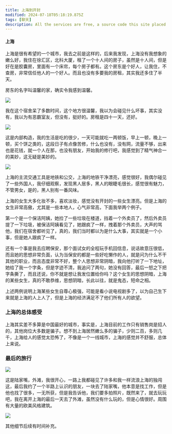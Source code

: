 ```yaml
---
title: 上海到开封
modified: 2024-07-18T05:18:19.875Z
tags: [聊天]
description: All the services are free, a source code this site placed on github repository and intergration with netlify service, another service that you can use is github page for hosting your own static site.
---
```


####  上海

上海是很有希望的一个城市，我去之前是这样的，后来我发现，上海没有我想象的嫩么好，我住在徐汇区，北科大厦，租了一个十人间的房子，虽然是十人间，但是好在是胶囊房，里面有一个床帘，每个房子都有。这个房东是个好人，让我住，不查房，非常信任他人的一个好人。而且也没有多要我的房租，其实我还多住了半天。

房东的名字叫温馨的家，确实令我感到温馨。

![](1.jpg)

我在这个宿舍呆了多数时间，这个地方很温馨，我以为会碰见什么坏事，其实没有，我以为有恶霸室友，但没有，挺好的。房租是四十一天，还好。

![](2.jpg)

这是内部构造，我的生活是吃的很少，一天可能就吃一两顿饭，早上一顿，晚上一顿，买个饼之类的，这段日子有点像苦修，什么也没有，没有网，流量不够，出来也是花钱，就一个人在那，也没有朋友，开始我的修行吧，我感觉到了精气神合一的美妙，这无疑是美妙的。

![](3.jpg)

上海的主流交通工具是地铁和公交，上海的地铁干净漂亮，感觉很好，我偶尔碰见了一些外国人，我仔细观察，发现黑人居多，黑人的眼睫毛很长，感觉很有魅力，不管男女，是的，黑人别有一番风味。

上海的女生大多化妆不多，喜欢淡妆，感觉没有开封的一些女生漂亮。但是上海的女生非常高傲，尤其是一些本地人，心气非常高，下面我举两个例子。

第一个是一个保洁阿姨，她捡了一些垃圾在楼道，挡着一个外卖员了，然后外卖员提了一下垃圾，被保洁阿姨看见了，她跟疯了一样，拽着那个外卖员，大声的骂他，我们在宿舍都听见了，真的，我们当时都以为是什么大事，其实就是一个小事，但是她人跟疯了一样。

还有一个事是我去应聘保安，那个面试女的全程玩手机回信息，说话故意压很低，而且她的思想非常负面，认为当保安的都是一些好吃懒作的人，就是问为什么不干其他的职业，而且态度非常不好，整个人思想非常阴暗，我向他打听了一下地址，她给了我一个字条，但是字迹不清，我追问了两句，她没有回答，最后一怒之下把字条撕了，而且还说，你不就是想让我发位置给你吗？这个女生的思想阴暗，上海的某些女生，真的不敢恭维，思想阴暗，长此以往，就是鬼态，短命之相。

上述两例说明上海某些女生自尊心极强，可能是看小说电视剧多了，以为自己生下来就是上海的人上人了，但是上海的经济满足不了他们所有人的欲望。

### 上海的总体感受

上海其实差不多算是中国最好的城市，事实是，上海目前的工作只有销售岗是招人的，其他岗位大多数是骗子。想不到上海居然嫩么多的骗子，少则二百，多则几千，上海给人的感觉太恐怖了，不像是一个一线城市，上海的感觉并不舒服，总体上来说。

### 最后的旅行

![](4.jpg)

这是陆家嘴，外滩，我很开心，一路上我都碰见了许多和我一样流浪上海的独闯这，最后我约了一个半路上认识的朋友，一块去了陆家嘴，他本意是找工作，但是他也找了很多，一无所获，但是我告诉他，我们要多拍照片，既然来了，就去玩玩吧，我在离开上海的最后一天去了外滩，虽然没有什么玩的，但是心情很好。周围有大量的欧美风格建筑。

![](5.jpg)

其他细节后续有时间补充。
